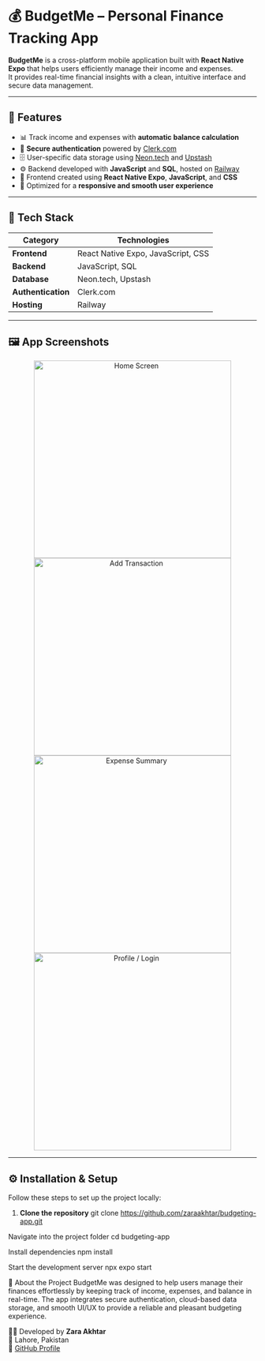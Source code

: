 # 💰 BudgetMe – Personal Finance Tracking App

**BudgetMe** is a cross-platform mobile application built with **React Native Expo** that helps users efficiently manage their income and expenses.  
It provides real-time financial insights with a clean, intuitive interface and secure data management.

---

## 🚀 Features
- 📊 Track income and expenses with **automatic balance calculation**  
- 🔐 **Secure authentication** powered by [Clerk.com](https://clerk.com)  
- 🗄️ User-specific data storage using [Neon.tech](https://neon.tech) and [Upstash](https://upstash.com)  
- ⚙️ Backend developed with **JavaScript** and **SQL**, hosted on [Railway](https://railway.com)  
- 🎨 Frontend created using **React Native Expo**, **JavaScript**, and **CSS**  
- 📱 Optimized for a **responsive and smooth user experience**  

---

## 🧠 Tech Stack

| Category | Technologies |
|-----------|---------------|
| **Frontend** | React Native Expo, JavaScript, CSS |
| **Backend** | JavaScript, SQL |
| **Database** | Neon.tech, Upstash |
| **Authentication** | Clerk.com |
| **Hosting** | Railway |

---

## 🖼️ App Screenshots

<p align="center">
  <img src="./screenshots/screen1.png" width="400" alt="Home Screen" />
  <img src="./screenshots/screen2.png" width="400" alt="Add Transaction" />
  <img src="./screenshots/screen3.png" width="400" alt="Expense Summary" />
  <img src="./screenshots/screen4.png" width="400" alt="Profile / Login" />
</p>

---

## ⚙️ Installation & Setup

Follow these steps to set up the project locally:

1. **Clone the repository**
   git clone https://github.com/zaraakhtar/budgeting-app.git
   
Navigate into the project folder
cd budgeting-app

Install dependencies
npm install


Start the development server
npx expo start

🧾 About the Project
BudgetMe was designed to help users manage their finances effortlessly by keeping track of income, expenses, and balance in real-time.
The app integrates secure authentication, cloud-based data storage, and smooth UI/UX to provide a reliable and pleasant budgeting experience.

👩‍💻 Developed by
**Zara Akhtar**  
📍 Lahore, Pakistan  
🔗 [GitHub Profile](https://github.com/zaraakhtar)
